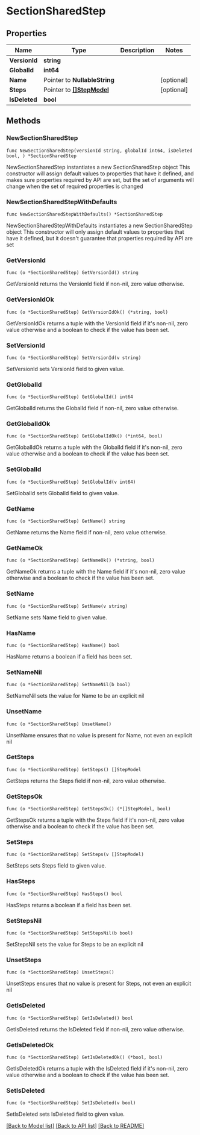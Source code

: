 # SectionSharedStep

## Properties

Name | Type | Description | Notes
------------ | ------------- | ------------- | -------------
**VersionId** | **string** |  | 
**GlobalId** | **int64** |  | 
**Name** | Pointer to **NullableString** |  | [optional] 
**Steps** | Pointer to [**[]StepModel**](StepModel.md) |  | [optional] 
**IsDeleted** | **bool** |  | 

## Methods

### NewSectionSharedStep

`func NewSectionSharedStep(versionId string, globalId int64, isDeleted bool, ) *SectionSharedStep`

NewSectionSharedStep instantiates a new SectionSharedStep object
This constructor will assign default values to properties that have it defined,
and makes sure properties required by API are set, but the set of arguments
will change when the set of required properties is changed

### NewSectionSharedStepWithDefaults

`func NewSectionSharedStepWithDefaults() *SectionSharedStep`

NewSectionSharedStepWithDefaults instantiates a new SectionSharedStep object
This constructor will only assign default values to properties that have it defined,
but it doesn't guarantee that properties required by API are set

### GetVersionId

`func (o *SectionSharedStep) GetVersionId() string`

GetVersionId returns the VersionId field if non-nil, zero value otherwise.

### GetVersionIdOk

`func (o *SectionSharedStep) GetVersionIdOk() (*string, bool)`

GetVersionIdOk returns a tuple with the VersionId field if it's non-nil, zero value otherwise
and a boolean to check if the value has been set.

### SetVersionId

`func (o *SectionSharedStep) SetVersionId(v string)`

SetVersionId sets VersionId field to given value.


### GetGlobalId

`func (o *SectionSharedStep) GetGlobalId() int64`

GetGlobalId returns the GlobalId field if non-nil, zero value otherwise.

### GetGlobalIdOk

`func (o *SectionSharedStep) GetGlobalIdOk() (*int64, bool)`

GetGlobalIdOk returns a tuple with the GlobalId field if it's non-nil, zero value otherwise
and a boolean to check if the value has been set.

### SetGlobalId

`func (o *SectionSharedStep) SetGlobalId(v int64)`

SetGlobalId sets GlobalId field to given value.


### GetName

`func (o *SectionSharedStep) GetName() string`

GetName returns the Name field if non-nil, zero value otherwise.

### GetNameOk

`func (o *SectionSharedStep) GetNameOk() (*string, bool)`

GetNameOk returns a tuple with the Name field if it's non-nil, zero value otherwise
and a boolean to check if the value has been set.

### SetName

`func (o *SectionSharedStep) SetName(v string)`

SetName sets Name field to given value.

### HasName

`func (o *SectionSharedStep) HasName() bool`

HasName returns a boolean if a field has been set.

### SetNameNil

`func (o *SectionSharedStep) SetNameNil(b bool)`

 SetNameNil sets the value for Name to be an explicit nil

### UnsetName
`func (o *SectionSharedStep) UnsetName()`

UnsetName ensures that no value is present for Name, not even an explicit nil
### GetSteps

`func (o *SectionSharedStep) GetSteps() []StepModel`

GetSteps returns the Steps field if non-nil, zero value otherwise.

### GetStepsOk

`func (o *SectionSharedStep) GetStepsOk() (*[]StepModel, bool)`

GetStepsOk returns a tuple with the Steps field if it's non-nil, zero value otherwise
and a boolean to check if the value has been set.

### SetSteps

`func (o *SectionSharedStep) SetSteps(v []StepModel)`

SetSteps sets Steps field to given value.

### HasSteps

`func (o *SectionSharedStep) HasSteps() bool`

HasSteps returns a boolean if a field has been set.

### SetStepsNil

`func (o *SectionSharedStep) SetStepsNil(b bool)`

 SetStepsNil sets the value for Steps to be an explicit nil

### UnsetSteps
`func (o *SectionSharedStep) UnsetSteps()`

UnsetSteps ensures that no value is present for Steps, not even an explicit nil
### GetIsDeleted

`func (o *SectionSharedStep) GetIsDeleted() bool`

GetIsDeleted returns the IsDeleted field if non-nil, zero value otherwise.

### GetIsDeletedOk

`func (o *SectionSharedStep) GetIsDeletedOk() (*bool, bool)`

GetIsDeletedOk returns a tuple with the IsDeleted field if it's non-nil, zero value otherwise
and a boolean to check if the value has been set.

### SetIsDeleted

`func (o *SectionSharedStep) SetIsDeleted(v bool)`

SetIsDeleted sets IsDeleted field to given value.



[[Back to Model list]](../README.md#documentation-for-models) [[Back to API list]](../README.md#documentation-for-api-endpoints) [[Back to README]](../README.md)


